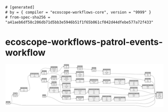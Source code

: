 ```
# [generated]
# by = { compiler = "ecoscope-workflows-core", version = "9999" }
# from-spec-sha256 = "a41aeb6df58c206db71d5bb3e5946b51f1f65b061cf042d44dfebe577a72f433"

```
# ecoscope-workflows-patrol-events-workflow

![](graph.png)
